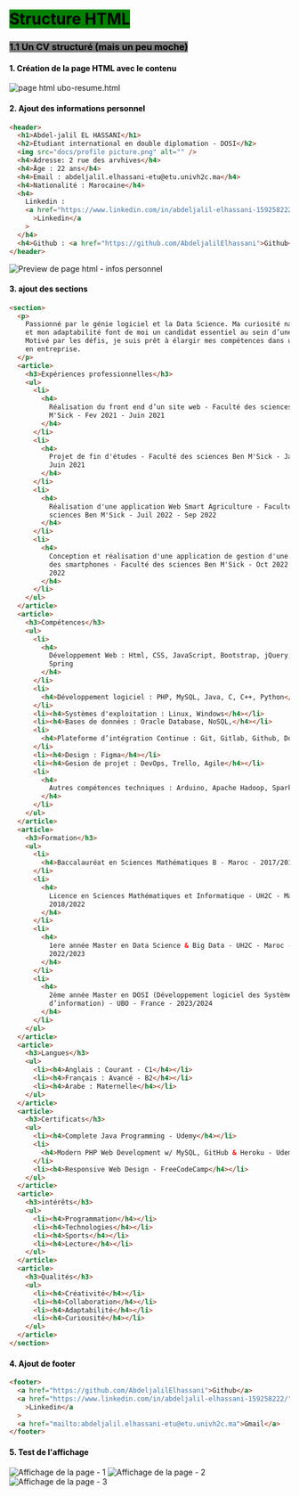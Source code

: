 # <mark style="background-color:green;">Structure HTML</mark>

### <mark style="background-color:gray;"> 1.1 Un CV structuré (mais un peu moche) </mark>

#### <mark style="background-color:white;"> 1. Création de la page HTML avec le contenu </mark>

![page html ubo-resume.html](./docs/Screenshot%202023-11-03%20122157.png)

#### <mark style="background-color:white;"> 2. Ajout des informations personnel </mark>

```html
<header>
  <h1>Abdel-jalil EL HASSANI</h1>
  <h2>Étudiant international en double diplomation - DOSI</h2>
  <img src="docs/profile picture.png" alt="" />
  <h4>Adresse: 2 rue des arvhives</h4>
  <h4>Äge : 22 ans</h4>
  <h4>Email : abdeljalil.elhassani-etu@etu.univh2c.ma</h4>
  <h4>Nationalité : Marocaine</h4>
  <h4>
    Linkedin :
    <a href="https://www.linkedin.com/in/abdeljalil-elhassani-159258222/"
      >Linkedin</a
    >
  </h4>
  <h4>Github : <a href="https://github.com/AbdeljalilElhassani">Github</a></h4>
</header>
```

![Preview de page html - infos personnel](./docs/2.%20infos%20personnel.png)

#### <mark style="background-color:white;"> 3. ajout des sections </mark>

```html
<section>
  <p>
    Passionné par le génie logiciel et la Data Science. Ma curiosité naturelle
    et mon adaptabilité font de moi un candidat essentiel au sein d’une équipe.
    Motivé par les défis, je suis prêt à élargir mes compétences dans un stage
    en entreprise.
  </p>
  <article>
    <h3>Expériences professionnelles</h3>
    <ul>
      <li>
        <h4>
          Réalisation du front end d’un site web - Faculté des sciences Ben
          M'Sick - Fev 2021 - Juin 2021
        </h4>
      </li>
      <li>
        <h4>
          Projet de fin d'études - Faculté des sciences Ben M'Sick - Jan 2021 -
          Juin 2021
        </h4>
      </li>
      <li>
        <h4>
          Réalisation d'une application Web Smart Agriculture - Faculté des
          sciences Ben M'Sick - Juil 2022 - Sep 2022
        </h4>
      </li>
      <li>
        <h4>
          Conception et réalisation d'une application de gestion d'une boutique
          des smartphones - Faculté des sciences Ben M'Sick - Oct 2022 - Dec
          2022
        </h4>
      </li>
    </ul>
  </article>
  <article>
    <h3>Compétences</h3>
    <ul>
      <li>
        <h4>
          Développement Web : Html, CSS, JavaScript, Bootstrap, jQuery, Java EE,
          Spring
        </h4>
      </li>
      <li>
        <h4>Développement logiciel : PHP, MySQL, Java, C, C++, Python</h4>
      </li>
      <li><h4>Systèmes d'exploitation : Linux, Windows</h4></li>
      <li><h4>Bases de données : Oracle Database, NoSQL,</h4></li>
      <li>
        <h4>Plateforme d’intégration Continue : Git, Gitlab, Github, Docker</h4>
      </li>
      <li><h4>Design : Figma</h4></li>
      <li><h4>Gesion de projet : DevOps, Trello, Agile</h4></li>
      <li>
        <h4>
          Autres compétences techniques : Arduino, Apache Hadoop, Spark, PySpark
        </h4>
      </li>
    </ul>
  </article>
  <article>
    <h3>Formation</h3>
    <ul>
      <li>
        <h4>Baccalauréat en Sciences Mathématiques B - Maroc - 2017/2018</h4>
      </li>
      <li>
        <h4>
          Licence en Sciences Mathématiques et Informatique - UH2C - Maroc -
          2018/2022
        </h4>
      </li>
      <li>
        <h4>
          1ere année Master en Data Science & Big Data - UH2C - Maroc -
          2022/2023
        </h4>
      </li>
      <li>
        <h4>
          2ème année Master en DOSI (Développement logiciel des Systèmes
          d’information) - UBO - France - 2023/2024
        </h4>
      </li>
    </ul>
  </article>
  <article>
    <h3>Langues</h3>
    <ul>
      <li><h4>Anglais : Courant - C1</h4></li>
      <li><h4>Français : Avancé - B2</h4></li>
      <li><h4>Arabe : Maternelle</h4></li>
    </ul>
  </article>
  <article>
    <h3>Certificats</h3>
    <ul>
      <li><h4>Complete Java Programming - Udemy</h4></li>
      <li>
        <h4>Modern PHP Web Development w/ MySQL, GitHub & Heroku - Udemy</h4>
      </li>
      <li><h4>Responsive Web Design - FreeCodeCamp</h4></li>
    </ul>
  </article>
  <article>
    <h3>intérêts</h3>
    <ul>
      <li><h4>Programmation</h4></li>
      <li><h4>Technologies</h4></li>
      <li><h4>Sports</h4></li>
      <li><h4>Lecture</h4></li>
    </ul>
  </article>
  <article>
    <h3>Qualités</h3>
    <ul>
      <li><h4>Créativité</h4></li>
      <li><h4>Collaboration</h4></li>
      <li><h4>Adaptabilité</h4></li>
      <li><h4>Curiousité</h4></li>
    </ul>
  </article>
</section>
```

#### <mark style="background-color:white;"> 4. Ajout de footer </mark>

```html
<footer>
  <a href="https://github.com/AbdeljalilElhassani">Github</a>
  <a href="https://www.linkedin.com/in/abdeljalil-elhassani-159258222/"
    >Linkedin</a
  >
  <a href="mailto:abdeljalil.elhassani-etu@etu.univh2c.ma">Gmail</a>
</footer>
```

#### <mark style="background-color:white;"> 5. Test de l'affichage </mark>

![Affichage de la page - 1](./docs/Affichage%20de%20la%20page%201.png)
![Affichage de la page - 2](./docs/Affichage%20de%20la%20page%202.png)
![Affichage de la page - 3](./docs/Affichage%20de%20la%20page%203.png)
